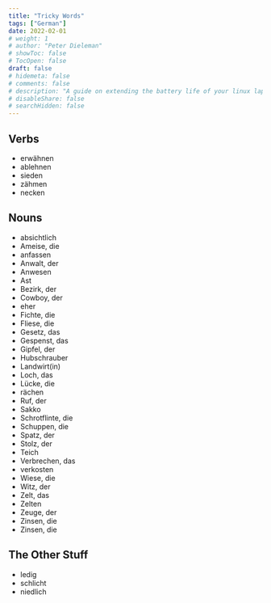 ```yaml
---
title: "Tricky Words"
tags: ["German"]
date: 2022-02-01
# weight: 1
# author: "Peter Dieleman"
# showToc: false
# TocOpen: false
draft: false
# hidemeta: false
# comments: false
# description: "A guide on extending the battery life of your linux laptop"
# disableShare: false
# searchHidden: false
---
```


## Verbs

- erwähnen
- ablehnen
- sieden
- zähmen
- necken
## Nouns

- absichtlich
- Ameise, die
- anfassen
- Anwalt, der
- Anwesen
- Ast
- Bezirk, der
- Cowboy, der
- eher
- Fichte, die
- Fliese, die
- Gesetz, das
- Gespenst, das
- Gipfel, der
- Hubschrauber
- Landwirt(in)
- Loch, das
- Lücke, die
- rächen
- Ruf, der
- Sakko
- Schrotflinte, die
- Schuppen, die
- Spatz, der
- Stolz, der
- Teich
- Verbrechen, das
- verkosten
- Wiese, die
- Witz, der
- Zelt, das
- Zelten
- Zeuge, der
- Zinsen, die
- Zinsen, die

## The Other Stuff

- ledig
- schlicht
- niedlich